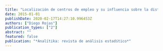 ```yaml
---
title: "Localización de centros de empleo y su influencia sobre la distribución de la población en el distrito metropolitano de quito"
date: 2015-01-01
publishDate: 2020-02-17T14:27:10.996453Z
authors: ["Diego Rojas"]
publication_types: ["2"]
abstract: ""
featured: false
publication: "*Analı́tika: revista de análisis estadśtico*"
---
```


